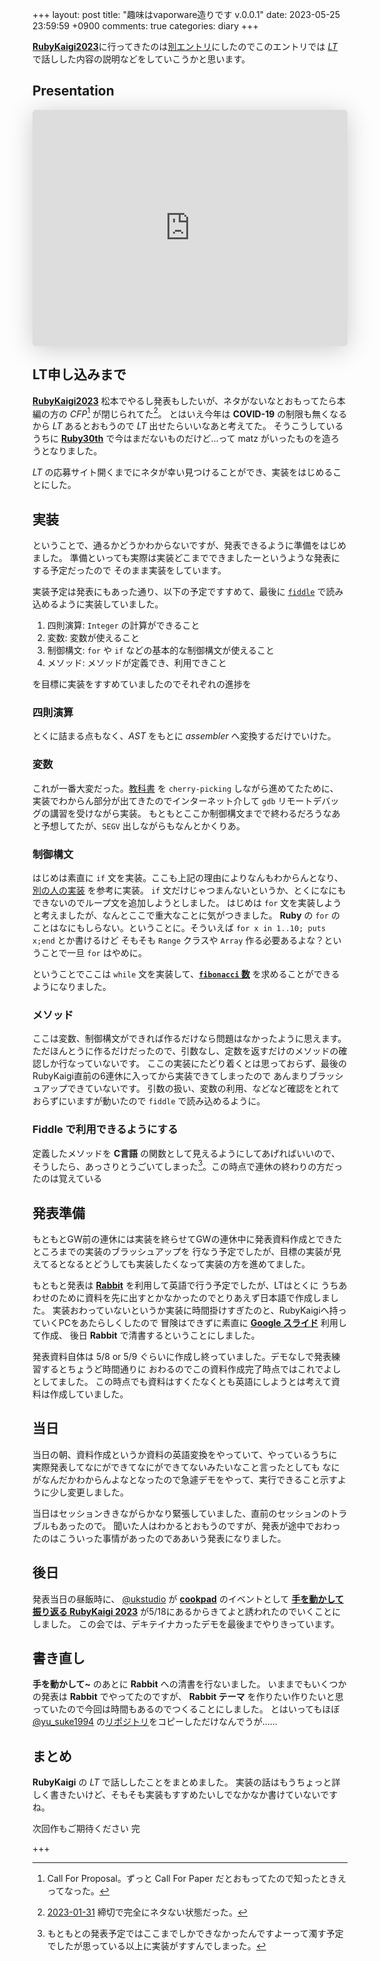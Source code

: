 +++
layout: post
title: "趣味はvaporware造りです v.0.0.1"
date: 2023-05-25 23:59:59 +0900
comments: true
categories: diary
+++

[**RubyKaigi2023**](htttps://rubykaigi.org/2023)に行ってきたのは[別エントリ](/blog/2023/05/15/ruby-kaigi-2023-at-matsumoto/)にしたのでこのエントリでは [_LT_](https://rubykaigi.org/2023/presentations/lt/) で話しした内容の説明などをしていこうかと思います。

## Presentation

<iframe class="speakerdeck-iframe" style="border: 0px none; background: rgba(0, 0, 0, 0.1) padding-box; margin: 0px; padding: 0px; border-radius: 6px; box-shadow: rgba(0, 0, 0, 0.2) 0px 5px 40px; width: 100%; height: auto; aspect-ratio: 560 / 420;" src="https://speakerdeck.com/player/59e0f2da2d014f3e9b1d1d7633ef000f" title="Building Ruby Native Extension using Ruby" allowfullscreen="true" data-ratio="1.3333333333333333" frameborder="0"></iframe>

## LT申し込みまで

[**RubyKaigi2023**](https://rubykaigi.org/2023) 松本でやるし発表もしたいが、ネタがないなとおもってたら本編の方の _CFP_[^cfp] が閉じられてた[^cfpdate]。
とはいえ今年は **COVID-19** の制限も無くなるから _LT_ あるとおもうので _LT_ 出せたらいいなあと考えてた。
そうこうしているうちに [**Ruby30th**](https://30.ruby.or.jp/) で今はまだないものだけど…って matz がいったものを造ろうとなりました。

_LT_ の応募サイト開くまでにネタが幸い見つけることができ、実装をはじめることにした。

## 実装

ということで、通るかどうかわからないですが、発表できるように準備をはじめました。
準備といっても実際は実装どこまでできましたーというような発表にする予定だったので
そのまま実装をしています。

実装予定は発表にもあった通り、以下の予定ですすめて、最後に [`fiddle`](https://docs.ruby-lang.org/ja/latest/library/fiddle.html) で読み込めるように実装していました。

1. 四則演算: `Integer` の計算ができること
1. 変数: 変数が使えること
1. 制御構文: `for` や `if` などの基本的な制御構文が使えること
1. メソッド: メソッドが定義でき、利用できこと

を目標に実装をすすめていましたのでそれぞれの進捗を

### 四則演算

とくに詰まる点もなく、_AST_ をもとに _assembler_ へ変換するだけでいけた。

### 変数

これが一番大変だった。[教科書](https://www.sigbus.info/compilerbook) を `cherry-picking` しながら進めてたために、
実装でわからん部分が出てきたのでインターネット介して `gdb` リモートデバッグの講習を受けながら実装。
もともとここか制御構文までで終わるだろうなあと予想してたが、`SEGV` 出しながらもなんとかくりあ。

### 制御構文

はじめは素直に `if` 文を実装。ここも上記の理由によりなんもわからんとなり、[別の人の実装](https://github.com/ktateish/9cc) を参考に実装。
`if` 文だけじゃつまんないというか、とくになにもできないのでループ文を追加しようとしました。
はじめは `for` 文を実装しようと考えましたが、なんとここで重大なことに気がつきました。
**Ruby** の `for` のことはなにもしらない。ということに。そういえば `for x in 1..10; puts x;end` とか書けるけど
そもそも `Range` クラスや `Array` 作る必要あるよな？ということで一旦 `for` はやめに。

ということでここは `while` 文を実装して、[**`fibonacci` 数**](https://ja.wikipedia.org/wiki/%E3%83%95%E3%82%A3%E3%83%9C%E3%83%8A%E3%83%83%E3%83%81%E6%95%B0) を求めることができるようになりました。

### メソッド

ここは変数、制御構文ができれば作るだけなら問題はなかったように思えます。
ただほんとうに作るだけだったので、引数なし、定数を返すだけのメソッドの確認しか行なっていないです。
ここの実装にたどり着くとは思っておらず、最後のRubyKaigi直前の6連休に入ってから実装できてしまったので
あんまりブラッシュアップできていないです。
引数の扱い、変数の利用、などなど確認をとれておらずにいますが動いたので `fiddle` で読み込めるように。

### Fiddle で利用できるようにする

定義したメソッドを **C言語** の関数として見えるようにしてあげればいいので、
そうしたら、あっさりとうごいてしまった[^yoteigai]。この時点で連休の終わりの方だったのは覚えている

## 発表準備

もともとGW前の連休には実装を終らせてGWの連休中に発表資料作成とできたところまでの実装のブラッシュアップを
行なう予定でしたが、目標の実装が見えてるとなるとどうしても実装したくなって実装の方を進めてました。

もともと発表は [**Rabbit**](https://rabbit-shocker.org) を利用して英語で行う予定でしたが、LTはとくに
うちあわせのために資料を先に出すとかなかったのでとりあえず日本語で作成しました。
実装おわっていないというか実装に時間掛けすぎたのと、RubyKaigiへ持っていくPCをあたらしくしたので
冒険はできずに素直に [**Google スライド**](https://docs.google.com/presentation) 利用して作成、
後日 **Rabbit** で清書するということにしました。

発表資料自体は 5/8 or 5/9 ぐらいに作成し終っていました。デモなしで発表練習するとちょうど時間通りに
おわるのでこの資料作成完了時点ではこれでよしとしてました。
この時点でも資料はすくたなくとも英語にしようとは考えて資料は作成していました。

## 当日

当日の朝、資料作成というか資料の英語変換をやっていて、やっているうちに
実際発表してなにができてなにができてないみたいなこと言ったとしても
なにがなんだかわからんよなとなったので急遽デモをやって、実行できること示すように少し変更しました。

当日はセッションききながらかなり緊張していました、直前のセッションのトラブルもあったので。
聞いた人はわかるとおもうのですが、発表が途中でおわったのはこういった事情があったのでああいう発表になりました。

## 後日

発表当日の昼飯時に、 [@ukstudio](https://twitter.com/ukstudio) が [**cookpad**](https://cookpad.com) のイベントとして [**手を動かして振り返る RubyKaigi 2023**](https://cookpad.connpass.com/event/282436/) が5/18にあるからきてよと誘われたのでいくことにしました。
この会では、デキテイナカったデモを最後までやりきっています。

## 書き直し

**手を動かして~** のあとに **Rabbit** への清書を行ないました。
いままでもいくつかの発表は **Rabbit** でやってたのですが、
**Rabbit テーマ** を作りたい作りたいと思っていたので今回は時間もあるのでつくることにしました。
とはいってもほぼ [@yu_suke1994](https://twitter.com/yu_suke1994) の[リポジトリ](https://github.com/unasuke/rubykaigi-2023/)をコピーしただけなんでうが……

## まとめ

**RubyKaigi** の _LT_ で話ししたことをまとめました。
実装の話はもうちょっと詳しく書きたいけど、そもそも実装もすすめたいしでなかなか書けていないですね。

次回作もご期待ください 完

+++
[^cfp]: Call For Proposal。ずっと Call For Paper だとおもってたので知ったときえってなった。
[^cfpdate]: [2023-01-31](https://cfp.rubykaigi.org/events/2023) 締切で完全にネタない状態だった。
[^yoteigai]: もともとの発表予定ではここまでしかできなかったんですよーって濁す予定でしたが思っている以上に実装がすすんでしまった。

